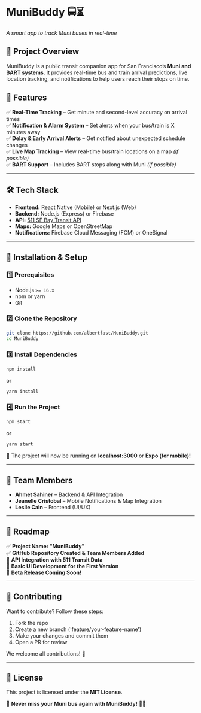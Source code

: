 # **MuniBuddy 🚍⏳**  
*A smart app to track Muni buses in real-time*  

## **📌 Project Overview**  
MuniBuddy is a public transit companion app for San Francisco’s **Muni and BART systems**. It provides real-time bus and train arrival predictions, live location tracking, and notifications to help users reach their stops on time.  

## **🎯 Features**  
✅ **Real-Time Tracking** – Get minute and second-level accuracy on arrival times  
✅ **Notification & Alarm System** – Set alerts when your bus/train is X minutes away  
✅ **Delay & Early Arrival Alerts** – Get notified about unexpected schedule changes  
✅ **Live Map Tracking** – View real-time bus/train locations on a map *(if possible)*  
✅ **BART Support** – Includes BART stops along with Muni *(if possible)*  

---

## **🛠️ Tech Stack**  
- **Frontend:** React Native (Mobile) or Next.js (Web)  
- **Backend:** Node.js (Express) or Firebase  
- **API:** [511 SF Bay Transit API](https://511.org/open-data/transit)  
- **Maps:** Google Maps or OpenStreetMap  
- **Notifications:** Firebase Cloud Messaging (FCM) or OneSignal  

---

## **📂 Installation & Setup**  

### **1️⃣ Prerequisites**  
- Node.js `>= 16.x`  
- npm or yarn  
- Git  

### **2️⃣ Clone the Repository**  
```sh
git clone https://github.com/albertfast/MuniBuddy.git
cd MuniBuddy
```

### **3️⃣ Install Dependencies**  
```sh
npm install
```
or  
```sh
yarn install
```

### **4️⃣ Run the Project**  
```sh
npm start
```
or  
```sh
yarn start
```

🚀 The project will now be running on **localhost:3000** or **Expo (for mobile)!**  

---

## **👥 Team Members**  
- **Ahmet Sahiner** – Backend & API Integration  
- **Jeanelle Cristobal** – Mobile Notifications & Map Integration  
- **Leslie Cain** – Frontend (UI/UX)    

---

## **📅 Roadmap**  
✅ **Project Name: "MuniBuddy"**  
✅ **GitHub Repository Created & Team Members Added**  
🔄 **API Integration with 511 Transit Data**  
🔄 **Basic UI Development for the First Version**  
🚀 **Beta Release Coming Soon!**  

---

## **📢 Contributing**  
Want to contribute? Follow these steps:  

1. Fork the repo  
2. Create a new branch ('feature/your-feature-name')  
3. Make your changes and commit them  
4. Open a PR for review  

We welcome all contributions! 🎉  

---

## **📜 License**  
This project is licensed under the **MIT License**.  

🚀 **Never miss your Muni bus again with MuniBuddy!** 🚌💨  
